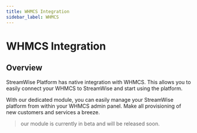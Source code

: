 ```yaml
---
title: WHMCS Integration
sidebar_label: WHMCS
---
```

# WHMCS Integration

## Overview

StreamWise Platform has native integration with WHMCS. This allows you to easily connect your WHMCS to StreamWise and start using the platform.

With our dedicated module, you can easily manage your StreamWise platform from within your WHMCS admin panel. Make all provisioning of new customers and services a breeze.

> our module is currently in beta and will be released soon.